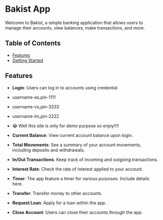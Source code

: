  # Bakist App

Welcome to Bakist, a simple banking application that allows users to manage their accounts, view balances, make transactions, and more.

## Table of Contents

- [Features](#features)
- [Getting Started](#getting-started)

## Features

- **Login**: Users can log in to  accounts using credential
-  username-as,pin-1111
-   username-vs,pin-3333
-    username-lm,pin-2222
-    😂 Well this site is only for demo purpose so enjoy!!!!

- **Current Balance**: View  current account balance upon login.

- **Total Movements**: See a summary of your account movements, including deposits and withdrawals.

- **In/Out Transactions**: Keep track of incoming and outgoing transactions.

- **Interest Rate**: Check the rate of interest applied to your account.

- **Timer**: The app feature a timer for various purposes. Include details here.

- **Transfer**: Transfer money to other accounts.

- **Request Loan**: Apply for a loan within the app.

- **Close Account**: Users can close their accounts through the app.

 
